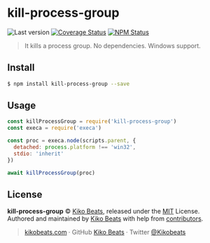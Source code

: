 # kill-process-group

![Last version](https://img.shields.io/github/tag/Kikobeats/kill-process-group.svg?style=flat-square)
[![Coverage Status](https://img.shields.io/coveralls/Kikobeats/kill-process-group.svg?style=flat-square)](https://coveralls.io/github/Kikobeats/kill-process-group)
[![NPM Status](https://img.shields.io/npm/dm/kill-process-group.svg?style=flat-square)](https://www.npmjs.org/package/kill-process-group)

> It kills a process group. No dependencies. Windows support.

## Install

```bash
$ npm install kill-process-group --save
```

## Usage

```js
const killProcessGroup = require('kill-process-group')
const execa = require('execa')

const proc = execa.node(scripts.parent, {
  detached: process.platform !== 'win32',
  stdio: 'inherit'
})

await killProcessGroup(proc)
```

## License

**kill-process-group** © [Kiko Beats](https://kikobeats.com), released under the [MIT](https://github.com/Kikobeats/kill-process-group/blob/master/LICENSE.md) License.<br>
Authored and maintained by [Kiko Beats](https://kikobeats.com) with help from [contributors](https://github.com/Kikobeats/kill-process-group/contributors).

> [kikobeats.com](https://kikobeats.com) · GitHub [Kiko Beats](https://github.com/Kikobeats) · Twitter [@Kikobeats](https://twitter.com/Kikobeats)
